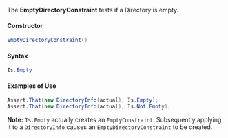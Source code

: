 The **EmptyDirectoryConstraint** tests if a Directory is empty.

<h4>Constructor</h4>

```C#
EmptyDirectoryConstraint()
```

<h4>Syntax</h4>

```C#
Is.Empty
```

<h4>Examples of Use</h4>

```C#
Assert.That(new DirectoryInfo(actual), Is.Empty);
Assert.That(new DirectoryInfo(actual), Is.Not.Empty);
```

**Note:** `Is.Empty` actually creates an `EmptyConstraint`. Subsequently applying it to a `DirectoryInfo` causes an `EmptyDirectoryConstraint` to be created.